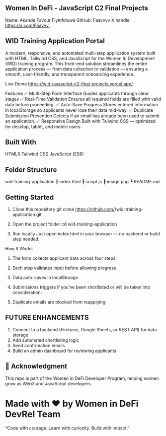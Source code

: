 ## Women In DeFi - JavaScript C2 Final Projects
Name: Akande Favour Fiyinfoluwa
GitHub: Faavvvv
X handle: https://x.com/Faavvv_

## WID Training Application Portal
A modern, responsive, and automated multi-step application system built with HTML, Tailwind CSS, and JavaScript for the Women In Development (WID) training program.
 This front-end solution streamlines the entire application process — from data collection to validation — ensuring a smooth, user-friendly, and transparent onboarding experience.

Live Demo
https://wid-javascript-c2-final-projects.vercel.app/

Features
✅ Multi-Step Form Interface
 Guides applicants through clear stages 
✅ Real-Time Validation
 Ensures all required fields are filled with valid data before proceeding.
✅ Auto-Save Progress
 Stores entered information in localStorage so applicants never lose their data mid-way.
✅ Duplicate Submission Prevention
 Detects if an email has already been used to submit an application.
✅ Responsive Design
 Built with Tailwind CSS — optimized for desktop, tablet, and mobile users.

 ## Built With
HTML5
Tailwind CSS
JavaScript (ES6)

## Folder Structure
wid-training-application
 ┣  index.html
 ┣  script.js
 ┣  image.png
 ┗  README.md


 ## Getting Started
1. Clone this repository
git clone https://github.com/<your-username>/wid-training-application.git

 2. Open the project folder
cd wid-training-application

 3. Run locally
Just open index.html in your browser — no backend or build step needed.


 How It Works
1. The form collects applicant data across four steps

2. Each step validates input before allowing progress

3. Data auto-saves in localStorage

4. Submissions triggers if you've been shortlisted or will be taken into consideration.

5. Duplicate emails are blocked from reapplying

## FUTURE ENHANCEMENTS
 1. Connect to a backend (Firebase, Google Sheets, or REST API) for data storage
 2. Add automated shortlisting logic
 3. Send confirmation emails
 4. Build an admin dashboard for reviewing applicants


## 💪 Acknowledgment
This repo is part of the Women in DeFi Developer Program, helping women grow as Web3 and JavaScript developers.

# Made with ❤️ by Women in DeFi DevRel Team
“Code with courage. Learn with curiosity. Build with impact.”
